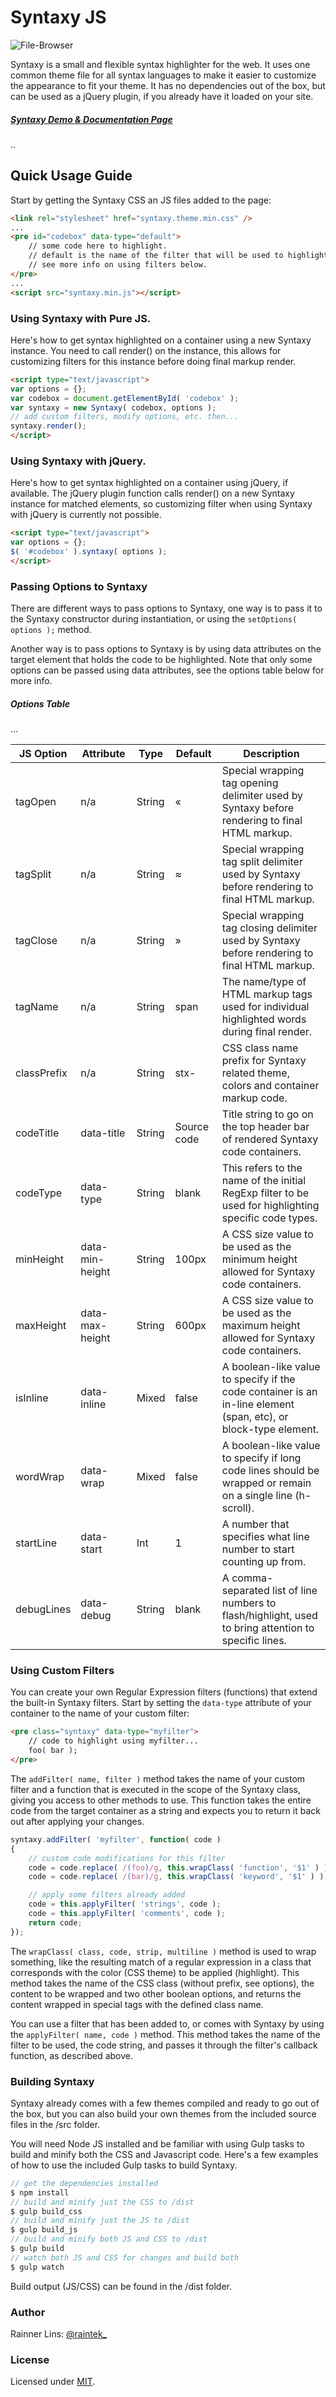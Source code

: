 [twitter]: http://twitter.com/raintek_
[mit]: http://www.opensource.org/licenses/mit-license.php
[repo]: https://github.com/rainner/syntaxy-js
[demo]: https://rainner.github.io/syntaxy-js

# Syntaxy JS

![File-Browser](https://raw.githubusercontent.com/rainner/syntaxy-js/master/thumb.jpg)

Syntaxy is a small and flexible syntax highlighter for the web. It uses one common theme file for all syntax languages to make it easier to customize the appearance to fit your theme. It has no dependencies out of the box, but can be used as a jQuery plugin, if you already have it loaded on your site.

##### [Syntaxy Demo &amp; Documentation Page][demo]
..

## Quick Usage Guide

Start by getting the Syntaxy CSS an JS files added to the page:

```html
<link rel="stylesheet" href="syntaxy.theme.min.css" />
...
<pre id="codebox" data-type="default">
    // some code here to highlight.
    // default is the name of the filter that will be used to highlight.
    // see more info on using filters below.
</pre>
...
<script src="syntaxy.min.js"></script>
```

### Using Syntaxy with Pure JS.

Here's how to get syntax highlighted on a container using a new Syntaxy instance. You need to call render() on the instance, this allows for customizing filters for this instance before doing final markup render.

```html
<script type="text/javascript">
var options = {};
var codebox = document.getElementById( 'codebox' );
var syntaxy = new Syntaxy( codebox, options );
// add custom filters, modify options, etc. then...
syntaxy.render();
</script>
```

### Using Syntaxy with jQuery.

Here's how to get syntax highlighted on a container using jQuery, if available. The jQuery plugin function calls render() on a new Syntaxy instance for matched elements, so customizing filter when using Syntaxy with jQuery is currently not possible.

```html
<script type="text/javascript">
var options = {};
$( '#codebox' ).syntaxy( options );
</script>
```

### Passing Options to Syntaxy

There are different ways to pass options to Syntaxy, one way is to pass it to the Syntaxy constructor during instantiation, or using the `setOptions( options );` method.

Another way is to pass options to Syntaxy is by using data attributes on the target element that holds the code to be highlighted. Note that only some options can be passed using data attributes, see the options table below for more info.

##### Options Table
...

| JS Option   | Attribute       | Type   | Default     | Description                                                                                                     |
|-------------|-----------------|--------|-------------|-----------------------------------------------------------------------------------------------------------------|
| tagOpen     | n/a             | String | «           | Special wrapping tag opening delimiter used by Syntaxy before rendering to final HTML markup.                   |
| tagSplit    | n/a             | String | ≈           | Special wrapping tag split delimiter used by Syntaxy before rendering to final HTML markup.                     |
| tagClose    | n/a             | String | »           | Special wrapping tag closing delimiter used by Syntaxy before rendering to final HTML markup.                   |
| tagName     | n/a             | String | span        | The name/type of HTML markup tags used for individual highlighted words during final render.                    |
| classPrefix | n/a             | String | stx-        | CSS class name prefix for Syntaxy related theme, colors and container markup code.                              |
| codeTitle   | data-title      | String | Source code | Title string to go on the top header bar of rendered Syntaxy code containers.                                   |
| codeType    | data-type       | String | blank       | This refers to the name of the initial RegExp filter to be used for highlighting specific code types.           |
| minHeight   | data-min-height | String | 100px       | A CSS size value to be used as the minimum height allowed for Syntaxy code containers.                          |
| maxHeight   | data-max-height | String | 600px       | A CSS size value to be used as the maximum height allowed for Syntaxy code containers.                          |
| isInline    | data-inline     | Mixed  | false       | A boolean-like value to specify if the code container is an in-line element (span, etc), or block-type element. |
| wordWrap    | data-wrap       | Mixed  | false       | A boolean-like value to specify if long code lines should be wrapped or remain on a single line (h-scroll).     |
| startLine   | data-start      | Int    | 1           | A number that specifies what line number to start counting up from.                                             |
| debugLines  | data-debug      | String | blank       | A comma-separated list of line numbers to flash/highlight, used to bring attention to specific lines.           |

### Using Custom Filters

You can create your own Regular Expression filters (functions) that extend the built-in Syntaxy filters. Start by setting the `data-type` attribute of your container to the name of your custom filter:

```html
<pre class="syntaxy" data-type="myfilter">
    // code to highlight using myfilter...
    foo( bar );
</pre>
```

The `addFilter( name, filter )` method takes the name of your custom filter and a function that is executed in the scope of the Syntaxy class, giving you access to other methods to use. This function takes the entire code from the target container as a string and expects you to return it back out after applying your changes.

```javascript
syntaxy.addFilter( 'myfilter', function( code )
{
    // custom code modifications for this filter
    code = code.replace( /(foo)/g, this.wrapClass( 'function', '$1' ) );
    code = code.replace( /(bar)/g, this.wrapClass( 'keyword', '$1' ) );

    // apply some filters already added
    code = this.applyFilter( 'strings', code );
    code = this.applyFilter( 'comments', code );
    return code;
});
```

The `wrapClass( class, code, strip, multiline )` method is used to wrap something, like the resulting match of a regular expression in a class that corresponds with the color (CSS theme) to be applied (highlight). This method takes the name of the CSS class (without prefix, see options), the content to be wrapped and two other boolean options, and returns the content wrapped in special tags with the defined class name.

You can use a filter that has been added to, or comes with Syntaxy by using the `applyFilter( name, code )` method. This method takes the name of the filter to be used, the code string, and passes it through the filter's callback function, as described above.

### Building Syntaxy

Syntaxy already comes with a few themes compiled and ready to go out of the box, but you can also build your own themes from the included source files in the /src folder.

You will need Node JS installed and be familiar with using Gulp tasks to build and minify both the CSS and Javascript code. Here's a few examples of how to use the included Gulp tasks to build Syntaxy.

```javascript
// get the dependencies installed
$ npm install
// build and minify just the CSS to /dist
$ gulp build_css
// build and minify just the JS to /dist
$ gulp build_js
// build and minify both JS and CSS to /dist
$ gulp build
// watch both JS and CSS for changes and build both
$ gulp watch
```

Build output (JS/CSS) can be found in the /dist folder.

### Author

Rainner Lins: [@raintek_][twitter]

### License

Licensed under [MIT][mit].
